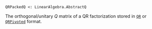 ```
QRPackedQ <: LinearAlgebra.AbstractQ
```

The orthogonal/unitary $Q$ matrix of a QR factorization stored in [`QR`](@ref) or [`QRPivoted`](@ref) format.
